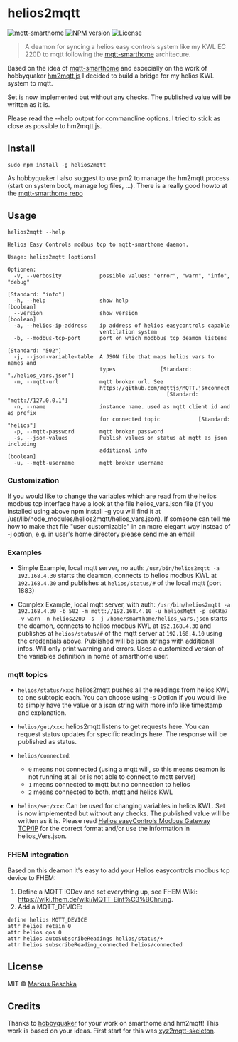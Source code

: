 # helios2mqtt

[![mqtt-smarthome](https://img.shields.io/badge/mqtt-smarthome-blue.svg)](https://github.com/mqtt-smarthome/mqtt-smarthome)
[![NPM version](https://badge.fury.io/js/helios2mqtt.svg)](http://badge.fury.io/js/helios2mqtt)
[![License][mit-badge]][mit-url]

> A deamon for syncing a helios easy controls system like my KWL EC 220D to mqtt following the [mqtt-smarthome](https://github.com/mqtt-smarthome) architecure.

Based on the idea of [mqtt-smarthome](https://github.com/mqtt-smarthome) and especially on the work of hobbyquaker [hm2mqtt.js](https://github.com/hobbyquaker/hm2mqtt.js) I decided to build a bridge for my helios KWL system to mqtt.

Set is now implemented but without any checks. The published value will be written as it is.

Please read the --help output for commandline options. I tried to stick as close as possible to hm2mqtt.js.

## Install

`sudo npm install -g helios2mqtt`

As hobbyquaker I also suggest to use pm2 to manage the hm2mqtt process (start on system boot, manage log files, ...). There is a really good howto at the [mqtt-smarthome repo](https://github.com/mqtt-smarthome/mqtt-smarthome/blob/master/howtos/homematic.md)

## Usage

`helios2mqtt --help`

```helios2mqtt 0.0.5
Helios Easy Controls modbus tcp to mqtt-smarthome daemon.

Usage: helios2mqtt [options]

Optionen:
  -v, --verbosity            possible values: "error", "warn", "info", "debug"
                                                              [Standard: "info"]
  -h, --help                 show help                                 [boolean]
  --version                  show version                              [boolean]
  -a, --helios-ip-address    ip address of helios easycontrols capable
                             ventilation system
  -b, --modbus-tcp-port      port on which modbbus tcp deamon listens
                                                               [Standard: "502"]
  -j, --json-variable-table  A JSON file that maps helios vars to names and
                             types              [Standard: "./helios_vars.json"]
  -m, --mqtt-url             mqtt broker url. See
                             https://github.com/mqttjs/MQTT.js#connect
                                                  [Standard: "mqtt://127.0.0.1"]
  -n, --name                 instance name. used as mqtt client id and as prefix
                             for connected topic            [Standard: "helios"]
  -p, --mqtt-password        mqtt broker password
  -s, --json-values          Publish values on status at mqtt as json including
                             additional info                           [boolean]
  -u, --mqtt-username        mqtt broker username
```
### Customization

If you would like to change the variables which are read from the helios modbus tcp interface have a look at the file helios_vars.json file (if you installed using above npm install -g you will find it at /usr/lib/node_modules/helios2mqtt/helios_vars.json). If someone can tell me how to make that file "user customizable" in an more elegant way instead of -j option, e.g. in user's home directory please send me an email!

### Examples

* Simple Example, local mqtt server, no auth:
`/usr/bin/helios2mqtt -a 192.168.4.30`
starts the deamon, connects to helios modbus KWL at `192.168.4.30` and publishes at `helios/status/#` of the local mqtt (port 1883)

* Complex Example, local mqtt server, with auth:
`/usr/bin/helios2mqtt -a 192.168.4.30 -b 502 -m mqtt://192.168.4.10 -u heliosMqtt -p seCRe7 -v warn -n helios220D -s -j /home/smarthome/helios_vars.json`
starts the deamon, connects to helios modbus KWL at `192.168.4.30` and publishes at `helios/status/#` of the mqtt server at `192.168.4.10` using the credentials above. Published will be json strings with additional infos. Will only print warning and errors. Uses a customized version of the variables definition in home of smarthome user.

### mqtt topics

* `helios/status/xxx`:
helios2mqtt pushes all the readings from helios KWL to one subtopic each. You can choose using -s Option if you would like to simply have the value or a json string with more info like timestamp and explanation.

* `helios/get/xxx`:
helios2mqtt listens to get requests here. You can request status updates for specific readings here. The response will be published as status.

* `helios/connected`:
    * `0` means not connected (using a mqtt will, so this means deamon is not running at all or is not able to connect to mqtt server)
    * `1` means connected to mqtt but no connection to helios
    * `2` means connected to both, mqtt and helios KWL

* `helios/set/xxx`:
Can be used for changing variables in helios KWL. Set is now implemented but without any checks. The published value will be written as it is. Please read [Helios easyControls Modbus Gateway TCP/IP](https://www.heliosventilatoren.de/mbv/kwl_modbus_easycontrols_82269-001_0917.pdf) for the correct format and/or use the information in helios_Vers.json.

### FHEM integration

Based on this deamon it's easy to add your Helios easycontrols modbus tcp device to FHEM:

1. Define a MQTT IODev and set everything up, see FHEM Wiki: https://wiki.fhem.de/wiki/MQTT_Einf%C3%BChrung.
2. Add a MQTT_DEVICE:
```
define helios MQTT_DEVICE
attr helios retain 0
attr helios qos 0
attr helios autoSubscribeReadings helios/status/+
attr helios subscribeReading_connected helios/connected
```

## License

MIT © [Markus Reschka](https://github.com/mreschka)

[mit-badge]: https://img.shields.io/badge/License-MIT-blue.svg?style=flat
[mit-url]: LICENSE

## Credits

Thanks to [hobbyquaker](https://github.com/hobbyquaker) for your work on smarthome and hm2mqtt! This work is based on your ideas. First start for this was [xyz2mqtt-skeleton](https://github.com/hobbyquaker/xyz2mqtt-skeleton).
